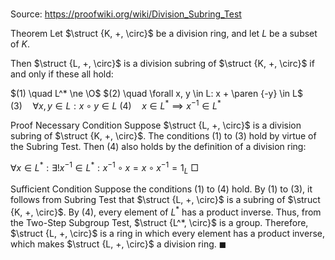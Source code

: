 # 

Source: https://proofwiki.org/wiki/Division_Subring_Test



Theorem
Let $\struct {K, +, \circ}$ be a division ring, and let $L$ be a subset of $K$.

Then $\struct {L, +, \circ}$ is a division subring of $\struct {K, +, \circ}$ if and only if these all hold:

$(1) \quad L^* \ne \O$
$(2) \quad \forall x, y \in L: x + \paren {-y} \in L$
$(3) \quad \forall x, y \in L: x \circ y \in L$
$(4) \quad x \in L^* \implies x^{-1} \in L^*$


Proof
Necessary Condition
Suppose $\struct {L, +, \circ}$ is a division subring of $\struct {K, +, \circ}$.
The conditions $(1)$ to $(3)$ hold by virtue of the Subring Test.
Then $(4)$ also holds by the definition of a division ring:

$\forall x \in L^*: \exists ! x^{-1} \in L^*: x^{-1} \circ x = x \circ x^{-1} = 1_L$
$\Box$


Sufficient Condition
Suppose the conditions $(1)$ to $(4)$ hold.
By $(1)$ to $(3)$, it follows from Subring Test that $\struct {L, +, \circ}$ is a subring of $\struct {K, +, \circ}$.
By $(4)$, every element of $L^*$ has a product inverse.
Thus, from the Two-Step Subgroup Test, $\struct {L^*, \circ}$ is a group.
Therefore, $\struct {L, +, \circ}$ is a ring in which every element has a product inverse, which makes $\struct {L, +, \circ}$ a division ring.
$\blacksquare$





